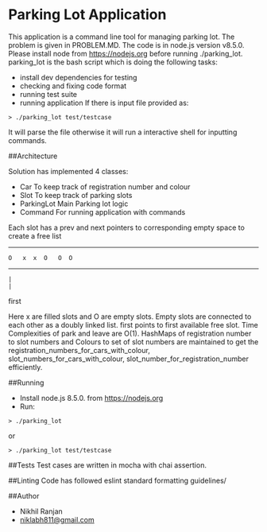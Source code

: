 Parking Lot Application
=====================

This application is a command line tool for managing parking lot. The problem is given in PROBLEM.MD.
The code is in node.js version v8.5.0. Please install node from https://nodejs.org before running ./parking_lot. parking_lot is the bash script which is doing the following tasks:
- install dev dependencies for testing
- checking and fixing code format
- running test suite
- running application
If there is input file provided as:
```
> ./parking_lot test/testcase
```
It will parse the file otherwise it will run a interactive shell for inputting commands.

##Architecture

Solution has implemented 4 classes:
- Car        To keep track of registration number and colour
- Slot       To keep track of parking slots
- ParkingLot Main Parking lot logic
- Command    For running application with commands

Each slot has a prev and next pointers to corresponding empty space to create a free list


--    -------  --  --  --
    O   x  x  O   O  O
--    -------  --  --  --
    |
    |
   first


Here x are filled slots and O are empty slots. Empty slots are connected to each other as a doubly linked list. first points to first available free slot. Time Complexities of park and leave are O(1).
HashMaps of registration number to slot numbers and Colours to set of slot numbers are maintained to get the registration_numbers_for_cars_with_colour, slot_numbers_for_cars_with_colour, slot_number_for_registration_number efficiently.

##Running

- Install node.js 8.5.0. from https://nodejs.org
- Run:
```
> ./parking_lot
```
or
```
> ./parking_lot test/testcase
```

##Tests
Test cases are written in mocha with chai assertion.

##Linting
Code has followed eslint standard formatting guidelines/

##Author
- Nikhil Ranjan
- niklabh811@gmail.com
